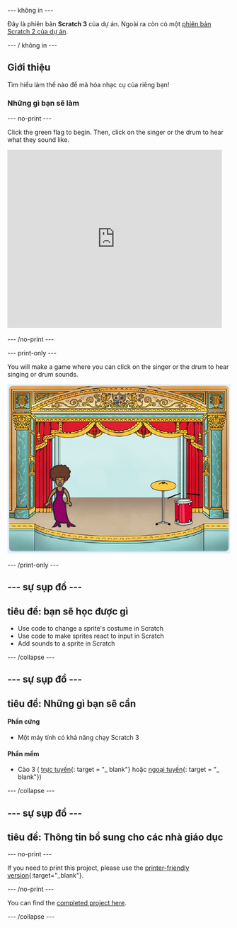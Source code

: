 \--- không in \---

Đây là phiên bản **Scratch 3** của dự án. Ngoài ra còn có một [phiên bản Scratch 2 của dự án](https://projects.raspberrypi.org/en/projects/rock-band-scratch2).

\--- / không in \---

## Giới thiệu

Tìm hiểu làm thế nào để mã hóa nhạc cụ của riêng bạn!

### Những gì bạn sẽ làm

\--- no-print \---

Click the green flag to begin. Then, click on the singer or the drum to hear what they sound like.

<div class="scratch-preview">
  <iframe allowtransparency="true" width="485" height="402" src="https://scratch.mit.edu/projects/embed/276872220/?autostart=false" frameborder="0" scrolling="no"></iframe>
</div>

\--- /no-print \---

\--- print-only \---

You will make a game where you can click on the singer or the drum to hear singing or drum sounds.

![game screenshot](images/demo.png)

\--- /print-only \---

## \--- sự sụp đổ \---

## tiêu đề: bạn sẽ học được gì

+ Use code to change a sprite's costume in Scratch
+ Use code to make sprites react to input in Scratch
+ Add sounds to a sprite in Scratch

\--- /collapse \---

## \--- sự sụp đổ \---

## tiêu đề: Những gì bạn sẽ cần

#### Phần cứng

+ Một máy tính có khả năng chạy Scratch 3

#### Phần mềm

+ Cào 3 ( [trực tuyến](http://rpf.io/scratchon){: target = "_ blank"} hoặc [ngoại tuyến](http://rpf.io/scratchoff){: target = "_ blank"})

\--- /collapse \---

## \--- sự sụp đổ \---

## tiêu đề: Thông tin bổ sung cho các nhà giáo dục

\--- no-print \---

If you need to print this project, please use the [printer-friendly version](https://projects.raspberrypi.org/en/projects/rock-band/print){:target="_blank"}.

\--- /no-print \---

You can find the [completed project here](http://rpf.io/p/en/rock-band-get).

\--- /collapse \---